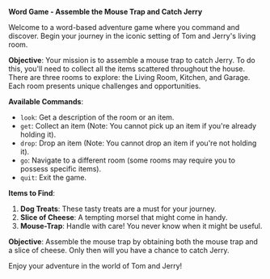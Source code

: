 **Word Game - Assemble the Mouse Trap and Catch Jerry**

Welcome to a word-based adventure game where you command and discover. Begin your journey in the iconic setting of Tom and Jerry's living room.

**Objective**: Your mission is to assemble a mouse trap to catch Jerry. To do this, you'll need to collect all the items scattered throughout the house. There are three rooms to explore: the Living Room, Kitchen, and Garage. Each room presents unique challenges and opportunities.

**Available Commands**:
- `look`: Get a description of the room or an item.
- `get`: Collect an item (Note: You cannot pick up an item if you're already holding it).
- `drop`: Drop an item (Note: You cannot drop an item if you're not holding it).
- `go`: Navigate to a different room (some rooms may require you to possess specific items).
- `quit`: Exit the game.

**Items to Find**:
1. **Dog Treats**: These tasty treats are a must for your journey.
2. **Slice of Cheese**: A tempting morsel that might come in handy.
3. **Mouse-Trap**: Handle with care! You never know when it might be useful.

**Objective**: Assemble the mouse trap by obtaining both the mouse trap and a slice of cheese. Only then will you have a chance to catch Jerry.

Enjoy your adventure in the world of Tom and Jerry!
